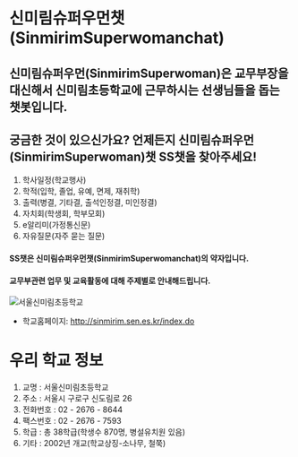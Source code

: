# 신미림슈퍼우먼챗(SinmirimSuperwomanchat)

## 신미림슈퍼우먼(SinmirimSuperwoman)은 교무부장을 대신해서 신미림초등학교에 근무하시는 선생님들을 돕는 챗봇입니다.

## 궁금한 것이 있으신가요? 언제든지 신미림슈퍼우먼(SinmirimSuperwoman)챗 **SS챗**을 찾아주세요!

1. 학사일정(학교행사)
2. 학적(입학, 졸업, 유예, 면제, 재취학)
3. 출력(병결, 기타결, 출석인정결, 미인정결)
4. 자치회(학생회, 학부모회)
5. e알리미(가정통신문)
6. 자유질문(자주 묻는 질문)

#### SS챗은 신미림슈퍼우먼챗(SinmirimSuperwomanchat)의 약자입니다. 
#### 교무부관련 업무 및 교육활동에 대해 주제별로 안내해드립니다. 


![서울신미림초등학교](https://user-images.githubusercontent.com/81283008/118608543-c3cfa280-b7f4-11eb-8098-00584081914d.JPG)
* 학교홈페이지: <http://sinmirim.sen.es.kr/index.do>


# 우리 학교 정보

1. 교명 : 서울신미림초등학교
2. 주소 : 서울시 구로구 신도림로 26
3. 전화번호 : 02 - 2676 - 8644
4. 팩스번호 : 02 - 2676 - 7593
5. 학급 : 총 38학급(학생수 870명, 병설유치원 있음)
6. 기타 : 2002년 개교(학교상징-소나무, 철쭉)

